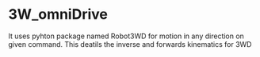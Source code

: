 # 3W_omniDrive
It uses pyhton package named Robot3WD for motion in any direction on given command. This deatils the inverse and forwards kinematics for 3WD
